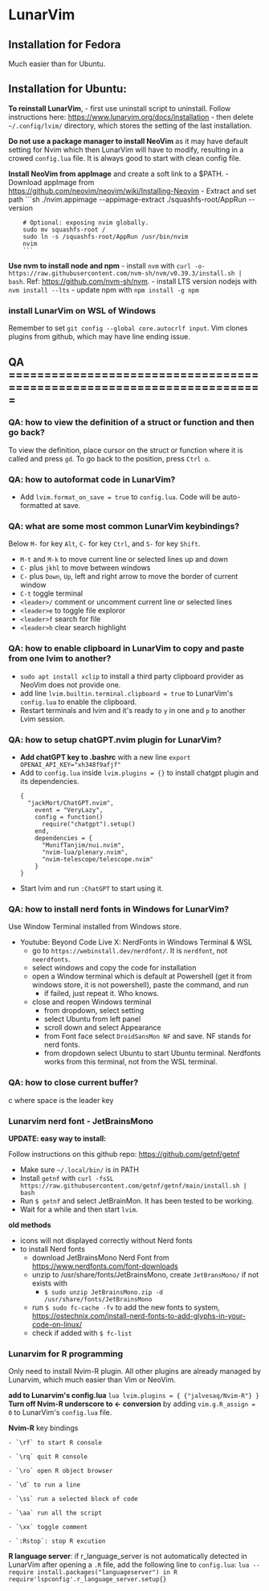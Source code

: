 # LunarVim

## Installation for Fedora

Much easier than for Ubuntu. 

## Installation for Ubuntu:

**To reinstall LunarVim**, 
    - first use uninstall script to uninstall. Follow instructions here: https://www.lunarvim.org/docs/installation
    - then delete `~/.config/lvim/` directory, which stores the setting of the last installation.

**Do not use a package manager to install NeoVim** as it may have default setting for Nvim which then LunarVim will have to modify, resulting in a crowed `config.lua` file. It is always good to start with clean config file.

**Install NeoVim from appImage** and create a soft link to a $PATH.
    - Download appImage from  https://github.com/neovim/neovim/wiki/Installing-Neovim
    - Extract and set path
        ```sh
        ./nvim.appimage --appimage-extract
        ./squashfs-root/AppRun --version

        # Optional: exposing nvim globally.
        sudo mv squashfs-root /
        sudo ln -s /squashfs-root/AppRun /usr/bin/nvim
        nvim
        ```
**Use nvm to install node and npm**
    - install `nvm` with `curl -o- https://raw.githubusercontent.com/nvm-sh/nvm/v0.39.3/install.sh | bash`. Ref: https://github.com/nvm-sh/nvm.
    - install LTS version nodejs with `nvm install --lts`
    - update npm with `npm install -g npm`

### install LunarVim on WSL of Windows

Remember to set `git config --global core.autocrlf input`. Vim clones plugins from github, which may have line ending issue.

## QA =======================================================================

### QA: how to view the definition of a struct or function and then go back?

To view the definition, place cursor on the struct or function where it is called and press `gd`. To go back to the position, press `Ctrl o`.

### QA: how to autoformat code in LunarVim?

- Add `lvim.format_on_save = true` to `config.lua`. Code will be auto-formatted at save.

### QA: what are some most common LunarVim keybindings?

Below `M-` for key `Alt`, `C-` for key `Ctrl`, and `S-` for key `Shift`.
- `M-t` and `M-k` to move current line or selected lines up and down
- `C-` plus `jkhl` to move between windows
- `C-` plus `Down`, `Up`, left and right arrow to move the border of current window
- `C-t` toggle terminal
- `<leader>/` comment or uncomment current line or selected lines
- `<leader>e` to toggle file exploror
- `<leader>f` search for file
- `<leader>h` clear search highlight


### QA: how to enable clipboard in LunarVim to copy and paste from one lvim to another?

- `sudo apt install xclip` to install a third party clipboard provider as NeoVim does not provide one.
- add line `lvim.builtin.terminal.clipboard = true` to LunarVim's `config.lua` to enable the clipboard.
- Restart terminals and lvim and it's ready to `y` in one and `p` to another Lvim session.

### QA: how to setup chatGPT.nvim plugin for LunarVim?

- **Add chatGPT key to .bashrc** with a new line `export OPENAI_API_KEY="xh348f9afjf"`
- Add to `config.lua` inside `lvim.plugins = {}` to install chatgpt plugin and its dependencies.
    ```
    {
      "jackMort/ChatGPT.nvim",
        event = "VeryLazy",
        config = function()
          require("chatgpt").setup()
        end,
        dependencies = {
          "MunifTanjim/nui.nvim",
          "nvim-lua/plenary.nvim",
          "nvim-telescope/telescope.nvim"
        }
    }
    ```
- Start lvim and run `:ChatGPT` to start using it.

### QA: how to install nerd fonts in Windows for LunarVim?

Use Window Terminal installed from Windows store.

- Youtube: Beyond Code Live X: NerdFonts in Windows Terminal & WSL
    - go to `https://webinstall.dev/nerdfont/`. It is `nerdfont`, not `neerdfonts`.
    - select windows and copy the code for installation
    - open a Window terminal which is default at Powershell (get it from windows store, it is not powershell), paste the command, and run
        - if failed, just repeat it. Who knows.
    - close and reopen Windows terminal
        - from dropdown, select setting
        - select Ubuntu from left panel
        - scroll down and select Appearance
        - from Font face select `DroidSansMon NF` and save. NF stands for nerd fonts.
        - from dropdown select Ubuntu to start Ubuntu terminal. Nerdfonts works from this terminal, not from the WSL terminal.

### QA: how to close current buffer?

<space> c where space is the leader key

### Lunarvim nerd font - JetBrainsMono

**UPDATE: easy way to install:**

Follow instructions on this github repo: https://github.com/getnf/getnf

- Make sure `~/.local/bin/` is in PATH
- Install `getnf` with `curl -fsSL https://raw.githubusercontent.com/getnf/getnf/main/install.sh | bash`
- Run `$ getnf` and select JetBrainMon. It has been tested to be working.
- Wait for a while and then start `lvim`.


**old methods**

- icons will not displayed correctly without Nerd fonts
- to install Nerd fonts
    - download JetBrainsMono Nerd Font from https://www.nerdfonts.com/font-downloads
    - unzip to /usr/share/fonts/JetBrainsMono, create `JetBransMono/` if not exists with
        - `$ sudo unzip JetBrainsMono.zip -d /usr/share/fonts/JetBrainsMono`
    - run `$ sudo fc-cache -fv` to add the new fonts to system, https://ostechnix.com/install-nerd-fonts-to-add-glyphs-in-your-code-on-linux/
    - check if added with `$ fc-list`

### Lunarvim for R programming
Only need to install Nvim-R plugin. All other plugins are already managed by Lunarvim, which much easier than Vim or NeoVim.

**add to Lunarvim's config.lua**
    ```lua
    lvim.plugins = {
        {"jalvesaq/Nvim-R"}
    }
    ```
**Turn off Nvim-R underscore to <- conversion** by adding `vim.g.R_assign = 0` to LunarVim's `config.lua` file.

**Nvim-R** key bindings

    - `\rf` to start R console
    
    - `\rq` quit R console
    
    - `\ro` open R object browser
    
    - `\d` to run a line
    
    - `\ss` run a selected block of code
    
    - `\aa` run all the script
    
    - `\xx` toggle comment
    
    - `:Rstop`: stop R excution

**R language server**: if r_language_server is not automatically detected in LunarVim after opening a `.R` file, add the following line to `config.lua`:
    ```lua
    -- require install.packages("languageserver") in R
    require'lspconfig'.r_language_server.setup{}
    ```
